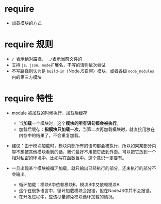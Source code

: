 # require

- 加载模块的方式

# require 规则

- `/ `表示绝对路径，` ./`表示当前文件的
- 支持 `js、json、node`扩展名，不写的话则依次尝试
- 不写路径则认为是 `build-in`（NodeJS自带）模块，或者各级 `node_modules`内的第三方模块



# require 特性

- module 被加载的时候执行，加载后缓存
    - 当**加载**一个模块时，这个**模块的所有语句都会被执行**。
    - 加载后缓存：**指模块只加载一次**，当第二次再加载模块时，就直接用放在内存中的结果了，不会重复加载。
- 建议：由于模块加载时，模块内部所有的语句都会被执行，所以如果某部分内容不想被其他模块看到的话，我们最好不用把它放到外面。可以把它放到一个相对私密的环境中，比如写在函数当中。这个意识一定要有。
    
- 一旦出现某个模块被循环加载，就只输出已经执行的部分，还未执行的部分不会输出。
    - 循环加载：模块A中依赖模块B，模块B中又依赖模块A
    - 这个在很多语言中，循环加载模块会报错，但在NodeJS中并不会报错。
    - 在开发过程中，应该尽量避免模块循环加载的情况。

